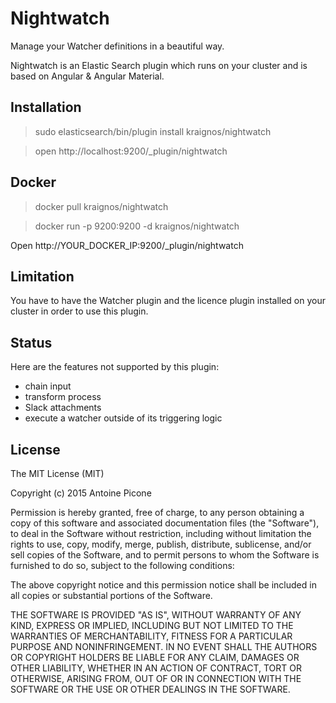 # Nightwatch
Manage your Watcher definitions in a beautiful way.

Nightwatch is an Elastic Search plugin which runs on your cluster and is based on Angular & Angular Material.

## Installation

> sudo elasticsearch/bin/plugin install kraignos/nightwatch

> open http://localhost:9200/_plugin/nightwatch

## Docker

> docker pull kraignos/nightwatch

> docker run -p 9200:9200 -d kraignos/nightwatch

Open http://YOUR_DOCKER_IP:9200/_plugin/nightwatch

## Limitation

You have to have the Watcher plugin and the licence plugin installed on your cluster in order to use this plugin.

## Status
Here are the features not supported by this plugin:
* chain input
* transform process
* Slack attachments
* execute a watcher outside of its triggering logic

## License

The MIT License (MIT)

Copyright (c) 2015 Antoine Picone

Permission is hereby granted, free of charge, to any person obtaining a copy
of this software and associated documentation files (the "Software"), to deal
in the Software without restriction, including without limitation the rights
to use, copy, modify, merge, publish, distribute, sublicense, and/or sell
copies of the Software, and to permit persons to whom the Software is
furnished to do so, subject to the following conditions:

The above copyright notice and this permission notice shall be included in all
copies or substantial portions of the Software.

THE SOFTWARE IS PROVIDED "AS IS", WITHOUT WARRANTY OF ANY KIND, EXPRESS OR
IMPLIED, INCLUDING BUT NOT LIMITED TO THE WARRANTIES OF MERCHANTABILITY,
FITNESS FOR A PARTICULAR PURPOSE AND NONINFRINGEMENT. IN NO EVENT SHALL THE
AUTHORS OR COPYRIGHT HOLDERS BE LIABLE FOR ANY CLAIM, DAMAGES OR OTHER
LIABILITY, WHETHER IN AN ACTION OF CONTRACT, TORT OR OTHERWISE, ARISING FROM,
OUT OF OR IN CONNECTION WITH THE SOFTWARE OR THE USE OR OTHER DEALINGS IN THE
SOFTWARE.
